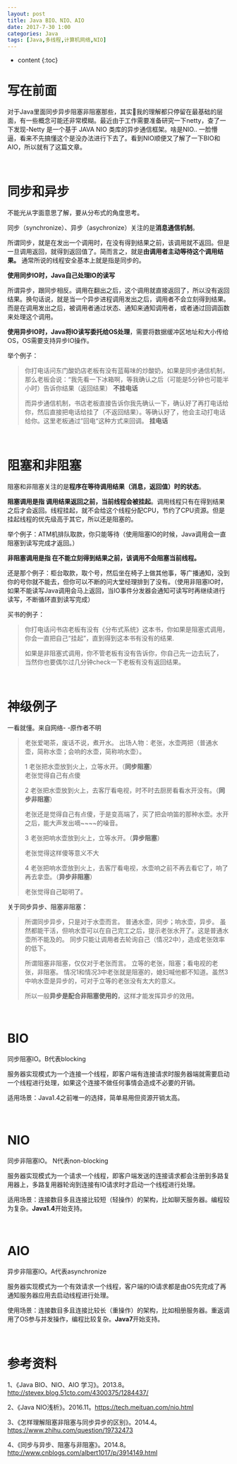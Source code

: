 ```yaml
---
layout: post
title: Java BIO、NIO、AIO
date: 2017-7-30 1:00
categories: Java
tags: [Java,多线程,计算机网络,NIO]
---
```


* content
{:toc}
# 写在前面

对于Java里面同步异步阻塞非阻塞那些，其实我的理解都只停留在最基础的层面，有一些概念可能还非常模糊。最近由于工作需要准备研究一下netty，查了一下发现-Netty 是一个基于 JAVA NIO 类库的异步通信框架。啥是NIO.. 一脸懵逼，看来不先搞懂这个是没办法进行下去了。看到NIO顺便又了解了一下BIO和AIO，所以就有了这篇文章。

<br/>

# 同步和异步

不能光从字面意思了解，要从分布式的角度思考。

同步（synchronize）、异步（asychronize）关注的是**消息通信机制**。

所谓同步，就是在发出一个调用时，在没有得到结果之前，该调用就不返回。但是一旦调用返回，就得到返回值了。简而言之，就是**由调用者主动等待这个调用结果。** 通常所说的线程安全基本上就是指是同步的。

**使用同步IO时，Java自己处理IO的读写**

所谓异步，跟同步相反。调用在翻出之后，这个调用就直接返回了，所以没有返回结果。换句话说，就是当一个异步进程调用发出之后，调用者不会立刻得到结果。而是在调用发出之后，被调用者通过状态、通知来通知调用者，或者通过回调函数来处理这个调用。

**使用异步IO时，Java将IO读写委托给OS处理**，需要将数据缓冲区地址和大小传给OS，OS需要支持异步IO操作。

举个例子：

> 你打电话问东门酸奶店老板有没有蓝莓味的炒酸奶，如果是同步通信机制，那么老板会说：“我先看一下冰箱啊，等我确认之后（可能是5分钟也可能半小时）告诉你结果（返回结果）  **不挂电话**
>
> 而异步通信机制，书店老板直接告诉你我先确认一下，确认好了再打电话给你，然后直接把电话给挂了（不返回结果）。等确认好了，他会主动打电话给你。这里老板通过”回电“这种方式来回调。  **挂电话**

<br/>

# 阻塞和非阻塞

阻塞和非阻塞关注的是**程序在等待调用结果（消息，返回值）时的状态**。

**阻塞调用是指 调用结果返回之前，当前线程会被挂起**。调用线程只有在得到结果之后才会返回。线程挂起，就不会给这个线程分配CPU，节约了CPU资源。但是挂起线程的优先级高于其它，所以还是阻塞的。

举个例子：ATM机排队取款，你只能等待（使用阻塞IO的时候，Java调用会一直阻塞到读写完成才返回。）

**非阻塞调用是指 在不能立刻得到结果之前，该调用不会阻塞当前线程。**

还是那个例子：柜台取款，取个号，然后坐在椅子上做其他事，等广播通知，没到你的号你就不能去，但你可以不断的问大堂经理排到了没有。（使用非阻塞IO时，如果不能读写Java调用会马上返回，当IO事件分发器会通知可读写时再继续进行读写，不断循环直到读写完成）

买书的例子：

> 你打电话问书店老板有没有《分布式系统》这本书，你如果是阻塞式调用，你会一直把自己“挂起”，直到得到这本书有没有的结果.
>
> 如果是非阻塞式调用，你不管老板有没有告诉你，你自己先一边去玩了， 当然你也要偶尔过几分钟check一下老板有没有返回结果。

<br/>

# 神级例子

一看就懂。来自网络- -原作者不明

> 老张爱喝茶，废话不说，煮开水。
> 出场人物：老张，水壶两把（普通水壶，简称水壶；会响的水壶，简称响水壶）。
>
> 1 老张把水壶放到火上，立等水开。（**同步阻塞**）  
> 老张觉得自己有点傻
>
> 2 老张把水壶放到火上，去客厅看电视，时不时去厨房看看水开没有。（**同步非阻塞**）
>
> 老张还是觉得自己有点傻，于是变高端了，买了把会响笛的那种水壶。水开之后，能大声发出嘀~~~~的噪音。
>
> 3 老张把响水壶放到火上，立等水开。（**异步阻塞**）
>
> 老张觉得这样傻等意义不大
>
> 4 老张把响水壶放到火上，去客厅看电视，水壶响之前不再去看它了，响了再去拿壶。（**异步非阻塞**）
>
> 老张觉得自己聪明了。

关于同步异步、阻塞非阻塞：

> 所谓同步异步，只是对于水壶而言。
> 普通水壶，同步；响水壶，异步。
> 虽然都能干活，但响水壶可以在自己完工之后，提示老张水开了。这是普通水壶所不能及的。
> 同步只能让调用者去轮询自己（情况2中），造成老张效率的低下。
>
> 所谓阻塞非阻塞，仅仅对于老张而言。
> 立等的老张，阻塞；看电视的老张，非阻塞。
> 情况1和情况3中老张就是阻塞的，媳妇喊他都不知道。虽然3中响水壶是异步的，可对于立等的老张没有太大的意义。
>
> 所以一般**异步是配合非阻塞使用的**，这样才能发挥异步的效用。

<br/>

# BIO

同步阻塞IO。B代表blocking

服务器实现模式为一个连接一个线程，即客户端有连接请求时服务器端就需要启动一个线程进行处理，如果这个连接不做任何事情会造成不必要的开销。

适用场景：Java1.4之前唯一的选择，简单易用但资源开销太高。

<br/>

# NIO

同步非阻塞IO。 N代表non-blocking 

服务器实现模式为一个请求一个线程，即客户端发送的连接请求都会注册到多路复用器上，多路复用器轮询到连接有IO请求时才启动一个线程进行处理。

适用场景：连接数目多且连接比较短（轻操作）的架构，比如聊天服务器。编程较为复杂。**Java1.4**开始支持。

<br/>

# AIO

异步非阻塞IO。A代表asynchronize

服务器实现模式为一个有效请求一个线程，客户端的IO请求都是由OS先完成了再通知服务器应用去启动线程进行处理。

使用场景：连接数目多且连接比较长（重操作）的架构，比如相册服务器。重返调用了OS参与并发操作，编程比较复杂。**Java7**开始支持。

<br/>

# 参考资料

1、《Java BIO、NIO、AIO 学习》。2013.8。<http://stevex.blog.51cto.com/4300375/1284437/>

2、《Java NIO浅析》。2016.11。<https://tech.meituan.com/nio.html>

3、《怎样理解阻塞非阻塞与同步异步的区别》。2014.4。<https://www.zhihu.com/question/19732473>

4、《同步与异步、阻塞与非阻塞》。2014.8。<http://www.cnblogs.com/albert1017/p/3914149.html>